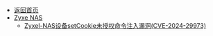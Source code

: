 - [返回首页](/)
- [Zyxe NAS](Zyxe%20NAS/)
  - [Zyxel-NAS设备setCookie未授权命令注入漏洞(CVE-2024-29973)](Zyxe%20NAS/Zyxel-NAS设备setCookie未授权命令注入漏洞(CVE-2024-29973).md)
